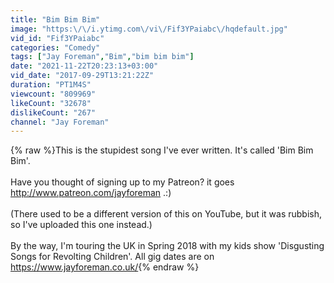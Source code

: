 ```yaml
---
title: "Bim Bim Bim"
image: "https:\/\/i.ytimg.com\/vi\/Fif3YPaiabc\/hqdefault.jpg"
vid_id: "Fif3YPaiabc"
categories: "Comedy"
tags: ["Jay Foreman","Bim","bim bim bim"]
date: "2021-11-22T20:23:13+03:00"
vid_date: "2017-09-29T13:21:22Z"
duration: "PT1M4S"
viewcount: "809969"
likeCount: "32678"
dislikeCount: "267"
channel: "Jay Foreman"
---
```

{% raw %}This is the stupidest song I've ever written. It's called 'Bim Bim Bim'.<br /><br />Have you thought of signing up to my Patreon? it goes <a rel="nofollow" target="blank" href="http://www.patreon.com/jayforeman">http://www.patreon.com/jayforeman</a> .:)<br /><br />(There used to be a different version of this on YouTube, but it was rubbish, so I've uploaded this one instead.)<br /><br />By the way, I'm touring the UK in Spring 2018 with my kids show 'Disgusting Songs for Revolting Children'. All gig dates are on <a rel="nofollow" target="blank" href="https://www.jayforeman.co.uk/">https://www.jayforeman.co.uk/</a>{% endraw %}
